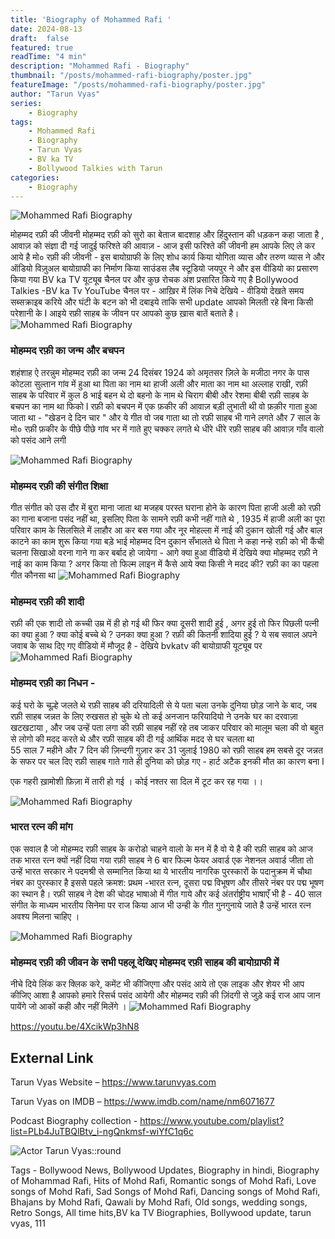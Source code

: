 ```yaml
---
title: 'Biography of Mohammed Rafi '
date: 2024-08-13
draft:  false   
featured: true  
readTime: "4 min"
description: "Mohammed Rafi - Biography"
thumbnail: "/posts/mohammed-rafi-biography/poster.jpg"
featureImage: "/posts/mohammed-rafi-biography/poster.jpg"
author: "Tarun Vyas"
series:
    - Biography
tags:
    - Mohammed Rafi
    - Biography
    - Tarun Vyas
    - BV ka TV
    - Bollywood Talkies with Tarun
categories:     
    - Biography
---
```


![Mohammed Rafi Biography](/posts/mohammed-rafi-biography/poster1.jpg)

मोहम्मद रफ़ी की जीवनी 
मोहम्मद रफ़ी को सुरो का बेताज बादशाह और हिंदुस्तान की धड़कन कहा जाता है , आवाज़ को संज्ञा दी गई जादुई फरिश्ते की आवाज़ - आज इसी फरिश्ते की जीवनी हम आपके लिए ले कर आये है मो० रफ़ी की जीवनी - इस बायोग्राफी के लिए शोध कार्य किया योगिता व्यास और तरुण व्यास ने और ऑडियो विज़ुअल बायोग्राफी का निर्माण किया साउंडस लैब स्टूडियो जयपुर ने और इस वीडियो का प्रसारण किया गया BV ka TV यूट्यूब चैनल पर और कुछ रोचक अंश प्रसारित किये गए है Bollywood Talkies -BV ka Tv YouTube चैनल पर - आख़िर में  लिंक निचे देखिये - वीडियो देखते समय सब्सक्राइब करिये और घंटी के बटन को भी दबाइये ताकि सभी update आपको मिलती रहे बिना किसी परेशानी के I 
आइये रफ़ी साहब के जीवन पर आपको कुछ ख़ास बातें बताते है। 
![Mohammed Rafi Biography](/posts/mohammed-rafi-biography/poster2.jpg)
### मोहम्मद रफ़ी का जन्म और बचपन  
शहंशाह ऐ तरन्नुम मोहम्मद रफ़ी का जन्म 24  दिसंबर 1924 को अमृतसर ज़िले के मजीठा नगर के पास कोटला सुल्तान गांव में हुआ था पिता का नाम था हाजी अली और माता का नाम था अल्लाह राखी, रफ़ी साहब के परिवार में कुल 8 भाई बहन थे दो बहनो के नाम थे चिराग बीबी और रेशमा बीबी 
रफ़ी साहब के बचपन का नाम था फिको I रफ़ी को बचपन में एक फ़कीर की आवाज़ बड़ी लुभाती थी वो फ़क़ीर गाता हुआ जाता था - "खेडन दे दिन चार " और ये गीत वो जब गाता था तो रफ़ी साहब भी गाने लगते और 7 साल के मो० रफ़ी फ़कीर के पीछे पीछे गांव भर में गाते हुए चक्कर लगते थे धीरे धीरे रफ़ी साहब की आवाज़ गाँव वालो को पसंद आने लगी

![Mohammed Rafi Biography](/posts/mohammed-rafi-biography/poster3.jpg)
### मोहम्मद रफ़ी की संगीत शिक्षा 
गीत संगीत को उस दौर में बुरा माना जाता था मजहब परस्त घराना होने के कारण पिता हाजी अली को रफ़ी का गाना बजाना पसंद नहीं था, इसलिए पिता के सामने रफ़ी कभी नहीं गाते थे , 1935  में हाजी अली का पूरा परिवार काम के सिलसिले में लाहौर आ कर बस गया और नूर मोहल्ला में नाई की दुकान खोली गई और बाल काटने का काम शुरू किया गया बड़े भाई मोहम्मद दिन दुकान सँभालते थे पिता ने कहा नन्हे रफ़ी को भी कैंची चलना सिखाओ वरना गाने गा कर बर्बाद हो जायेगा - आगे क्या हुआ वीडियो में देखिये क्या मोहम्मद रफ़ी ने नाई का काम किया ? अगर किया तो फिल्म लाइन में कैसे आये क्या किसी ने मदद की?  रफ़ी का  का पहला गीत कौनसा था 
![Mohammed Rafi Biography](/posts/mohammed-rafi-biography/poster4.jpg)
### मोहम्मद रफ़ी की शादी 
रफ़ी की एक शादी तो कच्ची उम्र में ही हो गई थी फिर क्या दूसरी शादी हुई , अगर हुई तो फिर पिछली पत्नी का क्या हुआ ? क्या कोई बच्चे थे ? उनका क्या हुआ ? रफ़ी की कितनी शादिया हुई ? ये सब सवाल अपने जवाब के साथ दिए गए वीडियो में मौजूद है - देखिये bvkatv  की बायोग्राफी यूट्यूब पर 
![Mohammed Rafi Biography](/posts/mohammed-rafi-biography/poster5.jpg)
### मोहम्मद रफ़ी का निधन - 
कई घरो के चूल्हे जलते थे रफ़ी साहब की दरियादिली से ये पता चला उनके दुनिया छोड़ जाने के बाद, जब रफ़ी साहब जन्नत के लिए रुखसत हो चुके थे तो कई अनजान फरियादियो ने उनके घर का दरवाज़ा खटखटाया , और जब उन्हें पता लगा की रफ़ी साहब नहीं रहे तब जाकर परिवार को मालूम चला की वो बहुत से लोगो की मदद करते थे और रफ़ी साहब की  दी गई आर्थिक मदद से घर चलता था                                                                          
55  साल 7 महीने और 7  दिन की ज़िन्दगी गुज़ार कर 31  जुलाई 1980  को रफ़ी साहब हम सबसे दूर जन्नत के सफर पर चल दिए  रफ़ी साहब गाते गाते ही दुनिया को छोड़ गए - हार्ट अटैक इनकी मौत का कारण बना I 

एक गहरी ख़ामोशी फ़िज़ा में तारी हो गई ।
कोई नश्तर सा दिल में टूट कर रह गया ।।

![Mohammed Rafi Biography](/posts/mohammed-rafi-biography/poster7.jpg)
### भारत रत्न की मांग 
एक सवाल है जो मोहम्मद रफ़ी साहब के करोडो चाहने वालो के मन में है वो ये है की रफ़ी साहब को आज तक भारत रत्न क्यों नहीं दिया गया रफ़ी साहब ने 6 बार फिल्म फेयर अवार्ड एक नेशनल अवार्ड जीता तो उन्हें भारत सरकार ने पदमश्री से सम्मानित किया था ये भारतीय नागरिक पुरस्कारों के पदानुक्रम में चौथा नंबर का  पुरस्कार है इससे पहले क्रमश: प्रथम -भारत रत्न, दूसरा पद्म विभूषण और तीसरे नंबर पर पद्म भूषण का स्थान है। रफ़ी साहब ने देश की चोदह भाषाओ में गीत गाये और कई अंतर्राष्ट्रीय भाषाएँ भी है - 40 साल संगीत के माध्यम भारतीय सिनेमा पर राज किया आज भी उन्ही के गीत गुनगुनाये जाते है उन्हें भारत रत्न अवश्य मिलना चाहिए । 

![Mohammed Rafi Biography](/posts/mohammed-rafi-biography/poster8.jpg)
### मोहम्मद रफ़ी की जीवन के सभी पहलू देखिए मोहम्मद रफ़ी साहब की बायोग्राफी में 
नीचे दिये लिंक कर क्लिक करे, कमेंट भी कीजिएगा और पसंद आये तो एक लाइक और शेयर भी आप कीजिए 
आशा है आपको हमारे रिसर्च पसंद आयेगी और मोहम्मद रफ़ी की ज़िंदगी से जुड़े कई राज आप जान पायेंगे जो आकों कही और नहीं मिलेंगे ।
![Mohammed Rafi Biography](/posts/mohammed-rafi-biography/poster6.jpg)

https://youtu.be/4XcikWp3hN8


## External Link
Tarun Vyas Website – https://www.tarunvyas.com

Tarun Vyas on IMDB – https://www.imdb.com/name/nm6071677

Podcast Biography collection - https://www.youtube.com/playlist?list=PLb4JuTBQlBtv_i-ngQnkmsf-wiYfC1q6c

![Actor Tarun Vyas::round](/images/profile.png)

Tags - Bollywood News, Bollywood Updates, Biography in hindi, Biography of Mohammad Rafi, Hits of Mohd Rafi, Romantic songs of Mohd Rafi, Love songs of Mohd Rafi, Sad Songs of Mohd Rafi, Dancing songs of Mohd Rafi, Bhajans by Mohd Rafi, Qawali by Mohd Rafi, Old songs, wedding songs, Retro Songs, All time hits,BV ka TV Biographies, Bollywood update, tarun vyas,
    111